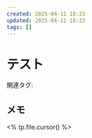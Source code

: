 ```yaml
---
created: 2025-04-11 18:23
updated: 2025-04-11 18:23
tags: []
---
```


# テスト

関連タグ: 

## メモ

<% tp.file.cursor() %>